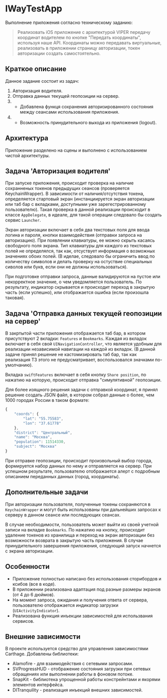 # IWayTestApp
Выполнение приложения согласно техническому заданию: 
> Реализовать iOS приложение с архитектурой VIPER передачу координат водителем по кнопке "Передать координаты", используя наше API. Координаты можно передавать виртуальные, реализовать в приложении страницу авторизации, токен авторизации создать самостоятельно.

## Краткое описание
Данное задание состоит из задач:
1. Авторизация водителя.
2. Отправка данных текущей геопозиции на сервер.
3. * Добавлена функця сохранения авторизированного состояния между сеансами использования приложения.
4. * Возможность принудительного выхода из приложения (logout).

## Архитектура
Приложение разделено на сцены и выполнено с использованием чистой архитектуры.

## Задача 'Авторизация водителя'
При запуске приложения, происходит проверка на наличие сохранненых токенов предыдущих сеансов (проверяется KeychainWrapper). В зависимости от наличия/отсутствия токена, определяется стартовый экран (инстанциируется экран авторизации или таб бар с вкладками, доступными уже зарегестрированному пользователю). Такая проверка в данной реализации происходит в классе `AppDelegate`, в идеале, для такой операции следовало бы создать сервис `Launcher`. 

Экран авторизации включает в себя два текстовых поля для ввода логина и пароля, кнопки взаимодействия (отправки запроса на авторизацию). При появлении клавиатуры, ее можно скрыть касаясь свободного поля экрана. Тип клавиатуры для каждого из текстовых полей не определялся, так как, отсуствует информация о возможных значениях обоих полей. (В иделае, следовало бы ограничить ввод по количеству символов и делать проверку на остуствие специальных сиволов или букв, если они не должны использоваться). 

При подготовке отправки запроса, данные валидируются на пустое или некорректное значение, о чем уведомляется пользователь. По результату, индикатор скрывается и происходит переход в закрытую часть (если успешно), или отображается ошибка (если произошла таковая).

## Задача 'Отправка данных текущей геопозиции на сервер'
В закртытой части приложения отображается таб бар, в котором присутствуют 2 вкладки: `Features` и  `Bookmarks`. Каждая из вкладок включает в себя свой `UINavigationController`, что является удобным для реализации независимой навигации на каждой из вкладок. (В данной задаче принял решение не кастомизировать таб бар, так как реализация ТЗ этого не предусматривает, воспользовался значками по-умолчанию).

Вкладка `swiftFeatures` включает в себя кнопку `Share position`, по нажатию на которую, происходит отправка "симулятивной" геопозиции.

Для более изящного решения задачи с отправкой координат, я принял решение создать JSON файл, в котором собрал данные о более, чем 1000 городах России в таком формате:
```javascript
{
    "coords": {
        "lat": "55.75583",
        "lon": "37.61778"
    },
    "district": "Центральный",
    "name": "Москва",
    "population": 11514330,
    "subject": "Москва"
}
```
При отправке геопозиции, происходит произвольный выбор города, формируется набор данных по нему и отправляется на сервер. При успешном результате, пользователю отображается алерт с подробным описанием переданных данных (город, координаты).


## Дополнительные задачи
При авторизации пользователя, полученные токены сохраняются в `KeychainWrapper` и могут быть использованы при дальнейших запросах к серверу в данном сеансе или последующих сеансах.

В случае необходимости, пользователь может выйти из своей учетной записи на вкладке `Bookmarks`. По нажатию на кнопку, происходит удаление токенов из хранилища и переход на экран авторизации без возможности возврата в закрытую часть приложения. В случае принудительного завершения приложения, следующий запуск начнется с экрана авторизации.

## Особенности
* Приложение полностью написано без использования сторибордов и ксибов (все в коде).
* В приложении реализована адаптация под разные размеры экранов (от 4 до 6 дюймов). 
* На момент запроса, ожидания и получения ответа от сервера, пользователю отображается индикатор загрузки (`UIActivityIndicator`).
* Реализована функция инъекции зависимостей для использвания сервисов.

## Внешние зависимости
В проекте используется средство для управления зависимостями Carthage. Добавлены библиотеки:
* Alamofire - для взаимодействия с сетевыми запросами.
* SVProgressHUD - отображение состояния загрузки при сетевых обращениях или выполнении работы в фоновом потоке.
* SnapKit - библиотека упрощенной работы констрейнтами и якорями элементов интерфейса.
* DITranquility - реализация инъекций внешних зависимостей.



